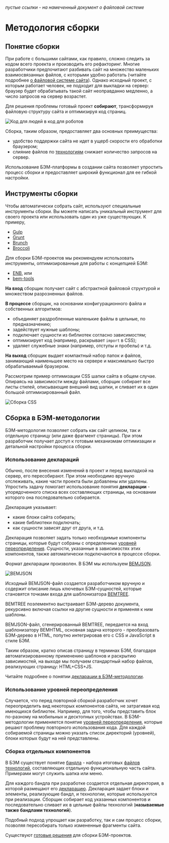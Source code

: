 *пустые ссылки - на намеченный документ о файловой системе*

# Методология сборки

## Понятие сборки

При работе с большими сайтами, как правило, сложно следить за кодом всего проекта и производить его рефакторинг. Многие разработчики предпочитают разбивать сайт на множество маленьких взаимосвязанных файлов, с которыми удобно работать (читайте подробнее [о файловой системе сайта]()). Однако исходный проект, с которым работает человек, не подходит для выкладки на сервер: браузер будет обрабатывать такой сайт неоправданно медленно, а число запросов на сервер возрастет.

Для решения проблемы готовый проект **собирают**, трансформируя файловую структуру сайта и оптимизируя код страниц.

![Код для людей в код для роботов](https://img-fotki.yandex.ru/get/16165/158800653.0/0_111c55_72635305_orig)

Сборка, таким образом, предоставляет два основных преимущества:

* удобство поддержки сайта не идет в ущерб скорости его обработки браузером;
* слияние файлов по [технологиям]() снижает количество запросов на сервер.

Использование БЭМ-платформы в создании сайта позволяет упростить процесс сборки и предоставляет широкий функционал для ее гибкой настройки.

## Инструменты сборки

Чтобы автоматически собрать сайт, используют специальные инструменты сборки. Вы можете написать уникальный инструмент для своего проекта или использовать один из уже существующих. К примеру,

* [Gulp](http://gulpjs.com/)
* [Grunt](http://gruntjs.com/)
* [Brunch](http://brunch.io/)
* [Broccoli](https://www.npmjs.org/package/broccoli)

Для сборки БЭМ-проектов мы рекомендуем использовать инструменты, оптимизированные для работы с концепцией БЭМ:

* [ENB](http://enb-make.info/), или
* [bem-tools](https://ru.bem.info/tools/bem/bem-tools/)

**На вход** сборщик получает сайт с абстрактной файловой структурой и множеством разрозненных файлов.

**В процессе** сборщик, на основании конфигурационного файла и собственных алгоритмов:

* объединяет раздробленные маленькие файлы в цельные, по предназначению;
* задействует нужные шаблоны;
* подключает сущности из библиотек согласно зависимостям;
* оптимизирует код (например, раскрывает `import` в CSS);
* удаляет служебные знаки (например, отступы и пробелы) и т.д.

**На выход** сборщик выдает компактный набор папок и файлов, занимающий наименьшее место на сервере и максимально быстро обрабатываемый браузером.

Рассмотрим пример оптимизации CSS шапки сайта в общем случае. Опираясь на зависимости между файлами, сборщик собирает все листы стилей, описывающие внешний вид шапки, и сливает их в один большой оптимизированный файл.

![Сборка CSS](https://img-fotki.yandex.ru/get/16191/158800653.1/0_1160d2_dd1f983d_orig)

## Сборка в БЭМ-методологии

БЭМ-методология позволяет собрать как сайт целиком, так и отдельную страницу (или даже фрагмент страницы). При этом разработчик получает доступ к готовым механизмам оптимизации и детальной настройки процесса сборки.

<a name="decl"></a>
### Использование деклараций

Обычно, после внесения изменений в проект и перед выкладкой на сервер, его пересобирают. При этом необходимо вручную отслеживать, какие части проекта были добавлены или удалены. Упростить задачу помогает использование понятия **декларации** - упорядоченного списка всех составляющих страницы, на основании которого она последовательно собирается.

Декларация указывает:

* какие блоки сайта собирать;
* какие библиотеки подключать;
* как сущности зависят друг от друга, и т.д.

Декларация позволяет задать только необходимые компоненты страницы, которые будут собраны с определенных [уровней переопределения](#levels). Сущности, указанные в зависимостях этих компонентов, также автоматически подключаются в процессе сборки.

Формат декларации произволен. В БЭМ мы используем [BEMJSON](http://ru.bem.info/technology/bemjson/current/bemjson/).

![BEMJSON](https://img-fotki.yandex.ru/get/16122/158800653.1/0_11568f_e0c04ef4_orig)

Исходный BEMJSON-файл создается разработчиком вручную и содержит описание лишь ключевых БЭМ-сущностей, которые становятся точками входа для шаблонизатора [BEMTREE](http://ru.bem.info/technology/bemtree/current/bemtree/).

BEMTREE поэлементно выстраивает БЭМ-дерево документа, рекурсивно включая ссылки на другие сущности и применяя к ним шаблоны.

BEMJSON-файл, сгенерированный BEMTREE, передается на вход шаблонизатору BEMHTML, основная задача которого - преобразовать БЭМ-дерево в HTML, попутно интегрировав его с CSS и JavaScript в стиле БЭМ.

Таким образом, кратко описав страницу в терминах БЭМ, благодаря автоматизированному применению шаблонов и раскрытию зависимостей, на выходе мы получаем стандартный набор файлов, реализующих страницу: HTML+CSS+JS.

Читайте подробнее о понятии [декларации в БЭМ-методологии]().

<a name="levels"></a>
### Использование уровней переопределения

Случается, что перед повторной сборкой разработчик хочет переопределить вид некоторых компонентов сайта, не затрагивая код имеющихся библиотек. Например, для того, чтобы представить блок по-разному на мобильных и десктопных устройствах. В БЭМ-методологии применяется понятие [уровней переопределения](), которые решают проблему повторного использования кода. Для каждой собираемой страницы можно указать список директорий (уровней), блоки которых будут на ней представлены.

### Сборка отдельных компонентов

В БЭМ существует понятие [бандла]() - набора итоговых [файлов технологий](), составляющих отдельную функциональную часть сайта. Примерами могут служить шапка или меню.

Для каждого бандла при разработке создается отдельная директория, в которой размещают его [декларацию](#decl). Декларация задает блоки и элементы, реализующие бандл, и технологии, которые используются при реализации. Сборщик собирает код указанных компонентов и последовательно сливает их в цельные файлы технологий (**называемые также бандлами технологий**).

Подобный подход упрощает как разработку, так и сам процесс сборки, позволяя пересобирать только измененные фрагменты сайта.

Существуют [готовые решения]() для сборки БЭМ-проектов.
